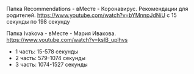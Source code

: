 Папка Recommendations - вМесте - Коронавирус. Рекомендации для родителей. https://www.youtube.com/watch?v=bYMnnpJdNiU с 15 секунды по 198 секунду

Папка Ivakova - вМесте - Мария Ивакова. https://www.youtube.com/watch?v=kslB_uplhvs
- 1 часть: 15-578 секунды
- 2 часть: 579-1074 секунды
- 3 часть: 1074-1527 секунды
